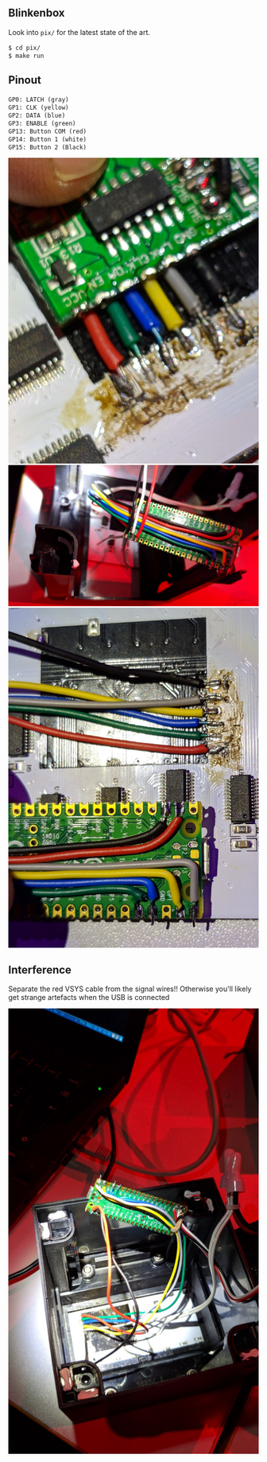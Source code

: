 ## Blinkenbox

Look into `pix/` for the latest state of the art.

```
$ cd pix/
$ make run
```

## Pinout

```
GP0: LATCH (gray)
GP1: CLK (yellow)
GP2: DATA (blue)
GP3: ENABLE (green)
GP13: Button COM (red)
GP14: Button 1 (white)
GP15: Button 2 (Black)
```


![Cable colors on motherboard](doc/box_cabling.jpg)
![Cable colors on Raspi Pico](doc/pico_cabling.jpg)
![Cable colors on Raspi Pico](doc/cable_mapping.jpg)


## Interference
Separate the red VSYS cable from the signal wires!! Otherwise you'll likely get strange artefacts when the USB is connected

![Don't mix signals and ](doc/separation.jpg)
